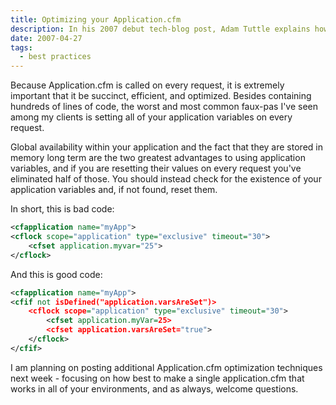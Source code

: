 ```yaml
---
title: Optimizing your Application.cfm
description: In his 2007 debut tech-blog post, Adam Tuttle explains how to efficiently bootstrap a CFML application.
date: 2007-04-27
tags:
  - best practices
---
```


Because Application.cfm is called on every request, it is extremely important that it be succinct, efficient, and optimized. Besides containing hundreds of lines of code, the worst and most common faux-pas I've seen among my clients is setting all of your application variables on every request.

Global availability within your application and the fact that they are stored in memory long term are the two greatest advantages to using application variables, and if you are resetting their values on every request you've eliminated half of those. You should instead check for the existence of your application variables and, if not found, reset them.

In short, this is bad code:

```xml
<cfapplication name="myApp">
<cflock scope="application" type="exclusive" timeout="30">
	<cfset application.myvar="25">
</cflock>
```

And this is good code:

```xml
<cfapplication name="myApp">
<cfif not isDefined("application.varsAreSet")>
	<cflock scope="application" type="exclusive" timeout="30">
		<cfset application.myVar=25>
		<cfset application.varsAreSet="true">
	</cflock>
</cfif>
```

I am planning on posting additional Application.cfm optimization techniques next week - focusing on how best to make a single application.cfm that works in all of your environments, and as always, welcome questions.
